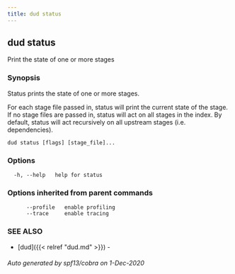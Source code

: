 ```yaml
---
title: dud status
---
```

## dud status

Print the state of one or more stages

### Synopsis

Status prints the state of one or more stages.

For each stage file passed in, status will print the current state of the
stage.  If no stage files are passed in, status will act on all stages in the
index. By default, status will act recursively on all upstream stages (i.e.
dependencies).

```
dud status [flags] [stage_file]...
```

### Options

```
  -h, --help   help for status
```

### Options inherited from parent commands

```
      --profile   enable profiling
      --trace     enable tracing
```

### SEE ALSO

* [dud]({{< relref "dud.md" >}})	 - 

###### Auto generated by spf13/cobra on 1-Dec-2020
